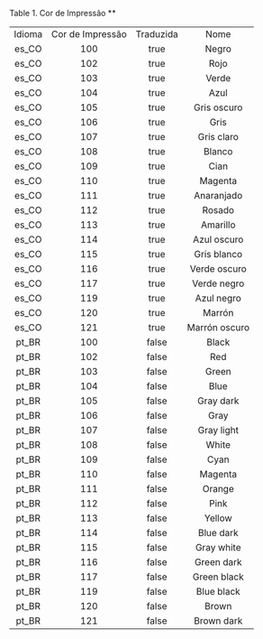 <div id="d46242e1" class="table">

<div class="table-title">

Table 1. Cor de Impressão \*\*

</div>

<div class="table-contents">

|        |                  |           |               |
| :----: | :--------------: | :-------: | :-----------: |
| Idioma | Cor de Impressão | Traduzida |     Nome      |
| es\_CO |       100        |   true    |     Negro     |
| es\_CO |       102        |   true    |     Rojo      |
| es\_CO |       103        |   true    |     Verde     |
| es\_CO |       104        |   true    |     Azul      |
| es\_CO |       105        |   true    |  Gris oscuro  |
| es\_CO |       106        |   true    |     Gris      |
| es\_CO |       107        |   true    |  Gris claro   |
| es\_CO |       108        |   true    |    Blanco     |
| es\_CO |       109        |   true    |     Cian      |
| es\_CO |       110        |   true    |    Magenta    |
| es\_CO |       111        |   true    |  Anaranjado   |
| es\_CO |       112        |   true    |    Rosado     |
| es\_CO |       113        |   true    |   Amarillo    |
| es\_CO |       114        |   true    |  Azul oscuro  |
| es\_CO |       115        |   true    |  Gris blanco  |
| es\_CO |       116        |   true    | Verde oscuro  |
| es\_CO |       117        |   true    |  Verde negro  |
| es\_CO |       119        |   true    |  Azul negro   |
| es\_CO |       120        |   true    |    Marrón     |
| es\_CO |       121        |   true    | Marrón oscuro |
| pt\_BR |       100        |   false   |     Black     |
| pt\_BR |       102        |   false   |      Red      |
| pt\_BR |       103        |   false   |     Green     |
| pt\_BR |       104        |   false   |     Blue      |
| pt\_BR |       105        |   false   |   Gray dark   |
| pt\_BR |       106        |   false   |     Gray      |
| pt\_BR |       107        |   false   |  Gray light   |
| pt\_BR |       108        |   false   |     White     |
| pt\_BR |       109        |   false   |     Cyan      |
| pt\_BR |       110        |   false   |    Magenta    |
| pt\_BR |       111        |   false   |    Orange     |
| pt\_BR |       112        |   false   |     Pink      |
| pt\_BR |       113        |   false   |    Yellow     |
| pt\_BR |       114        |   false   |   Blue dark   |
| pt\_BR |       115        |   false   |  Gray white   |
| pt\_BR |       116        |   false   |  Green dark   |
| pt\_BR |       117        |   false   |  Green black  |
| pt\_BR |       119        |   false   |  Blue black   |
| pt\_BR |       120        |   false   |     Brown     |
| pt\_BR |       121        |   false   |  Brown dark   |

</div>

</div>

